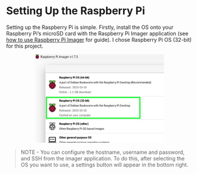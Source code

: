 # Setting Up the Raspberry Pi

Setting up the Raspberry Pi is simple. Firstly, install the OS onto your Raspberry Pi’s microSD card with the Raspberry Pi Imager application (see [how to use Raspberry Pi Imager](https://www.youtube.com/watch?v=ntaXWS8Lk34) for guide). I chose Raspberry Pi OS (32-bit) for this project.

<p align="center">
<img src="./images/raspi_imger_os_select.jpg" alt="Selecting Raspberry Pi OS (32 bit)" width=350px>
</p>

> NOTE - You can configure the hostname, username and password, and SSH from the imager application. To do this, after selecting the OS you want to use, a settings button will appear in the bottom right.

